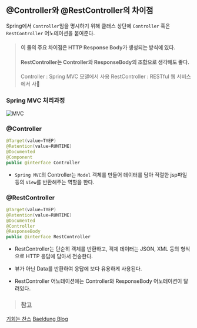 ## @Controller와 @RestController의 차이점

Spring에서 `Controller`임을 명시하기 위해 클래스 상단에 `Controller` 혹은 `RestController` 어노테이션을 붙여준다.

> #### 이 둘의 주요 차이점은 HTTP Response Body가 생성되는 방식에 있다.
>
> #### RestController는 Controller와 ResponseBody의 조합으로 생각해도 좋다.
>
> Controller : Spring MVC 모델에서 사용
> RestController : RESTful 웹 서비스에서 사


### Spring MVC 처리과정
![MVC](https://img1.daumcdn.net/thumb/R1280x0/?scode=mtistory2&fname=https%3A%2F%2Fblog.kakaocdn.net%2Fdn%2FbXvA4D%2FbtqW4gE9bMH%2FTzOqxMdEnRXTAVqaLre5TK%2Fimg.png)

### @Controller

```java
@Target(value=TYEP)
@Retention(value=RUNTIME)
@Documented
@Component
public @interface Controller
```

- `Spring MVC`의 Controller는 `Model` 객체를 만들어 데이터를 담아 적절한 jsp파일 등의 `View`를 반환해주는 역할을 한다.


### @RestController

```java
@Target(value=TYEP)
@Retention(value=RUNTIME)
@Documented
@Controller
@ResponseBody
public @interface RestController
```

- RestController는 단순히 객체를 반환하고, 객체 데이터는 JSON, XML 등의 형식으로 HTTP 응답에 담아서 전송한다.

- 뷰가 아닌 Data를 반환하여 응답에 보다 유용하게 사용된다.

- RestController 어노테이션에는 Controller와 ResponseBody 어노테이션이 달려있다.

> ### 참고
[기회는 찬스](https://dncjf64.tistory.com/288)
[Baeldung Blog](https://www.baeldung.com/spring-controller-vs-restcontroller)
